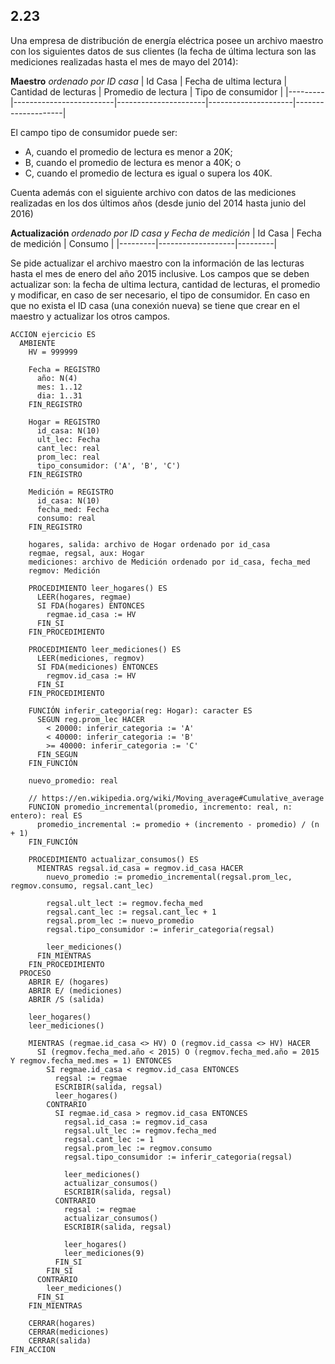 ## 2.23
Una empresa de distribución de energía eléctrica posee un archivo maestro con los siguientes datos de sus
clientes (la fecha de última lectura son las mediciones realizadas hasta el mes de mayo del 2014):

**Maestro** *ordenado por ID casa*
| Id Casa | Fecha de ultima lectura | Cantidad de lecturas | Promedio de lectura | Tipo de consumidor |
|---------|-------------------------|----------------------|---------------------|--------------------|

El campo tipo de consumidor puede ser:
- A, cuando el promedio de lectura es menor a 20K;
- B, cuando el promedio de lectura es menor a 40K; o
- C, cuando el promedio de lectura es igual o supera los 40K.

Cuenta además con el siguiente archivo con datos de las mediciones realizadas en los dos últimos años (desde junio
del 2014 hasta junio del 2016)

**Actualización** *ordenado por ID casa y Fecha de medición*
| Id Casa | Fecha de medición | Consumo |
|---------|-------------------|---------|

Se pide actualizar el archivo maestro con la información de las lecturas hasta el mes de enero del año 2015 inclusive.
Los campos que se deben actualizar son: la fecha de ultima lectura, cantidad de lecturas, el promedio y modificar, en
caso de ser necesario, el tipo de consumidor. En caso en que no exista el ID casa (una conexión nueva) se tiene que
crear en el maestro y actualizar los otros campos.

```
ACCION ejercicio ES
  AMBIENTE
    HV = 999999

    Fecha = REGISTRO
      año: N(4)
      mes: 1..12
      dia: 1..31
    FIN_REGISTRO

    Hogar = REGISTRO
      id_casa: N(10)
      ult_lec: Fecha
      cant_lec: real
      prom_lec: real
      tipo_consumidor: ('A', 'B', 'C')
    FIN_REGISTRO

    Medición = REGISTRO
      id_casa: N(10)
      fecha_med: Fecha
      consumo: real
    FIN_REGISTRO

    hogares, salida: archivo de Hogar ordenado por id_casa
    regmae, regsal, aux: Hogar
    mediciones: archivo de Medición ordenado por id_casa, fecha_med
    regmov: Medición

    PROCEDIMIENTO leer_hogares() ES
      LEER(hogares, regmae)
      SI FDA(hogares) ENTONCES
        regmae.id_casa := HV
      FIN_SI
    FIN_PROCEDIMIENTO

    PROCEDIMIENTO leer_mediciones() ES
      LEER(mediciones, regmov)
      SI FDA(mediciones) ENTONCES
        regmov.id_casa := HV
      FIN_SI
    FIN_PROCEDIMIENTO

    FUNCIÓN inferir_categoria(reg: Hogar): caracter ES
      SEGUN reg.prom_lec HACER
        < 20000: inferir_categoria := 'A'
        < 40000: inferir_categoria := 'B'
        >= 40000: inferir_categoria := 'C'
      FIN_SEGUN
    FIN_FUNCIÓN

    nuevo_promedio: real

    // https://en.wikipedia.org/wiki/Moving_average#Cumulative_average
    FUNCION promedio_incremental(promedio, incremento: real, n: entero): real ES
      promedio_incremental := promedio + (incremento - promedio) / (n + 1)
    FIN_FUNCIÓN

    PROCEDIMIENTO actualizar_consumos() ES
      MIENTRAS regsal.id_casa = regmov.id_casa HACER
        nuevo_promedio := promedio_incremental(regsal.prom_lec, regmov.consumo, regsal.cant_lec)

        regsal.ult_lect := regmov.fecha_med
        regsal.cant_lec := regsal.cant_lec + 1
        regsal.prom_lec := nuevo_promedio
        regsal.tipo_consumidor := inferir_categoria(regsal)

        leer_mediciones()
      FIN_MIENTRAS
    FIN_PROCEDIMIENTO
  PROCESO
    ABRIR E/ (hogares)
    ABRIR E/ (mediciones)
    ABRIR /S (salida)

    leer_hogares()
    leer_mediciones()

    MIENTRAS (regmae.id_casa <> HV) O (regmov.id_cassa <> HV) HACER
      SI (regmov.fecha_med.año < 2015) O (regmov.fecha_med.año = 2015 Y regmov.fecha_med.mes = 1) ENTONCES
        SI regmae.id_casa < regmov.id_casa ENTONCES
          regsal := regmae
          ESCRIBIR(salida, regsal)
          leer_hogares()
        CONTRARIO
          SI regmae.id_casa > regmov.id_casa ENTONCES
            regsal.id_casa := regmov.id_casa
            regsal.ult_lec := regmov.fecha_med
            regsal.cant_lec := 1
            regsal.prom_lec := regmov.consumo
            regsal.tipo_consumidor := inferir_categoria(regsal)

            leer_mediciones()
            actualizar_consumos()
            ESCRIBIR(salida, regsal)
          CONTRARIO
            regsal := regmae
            actualizar_consumos()
            ESCRIBIR(salida, regsal)

            leer_hogares()
            leer_mediciones(9)
          FIN_SI
        FIN_SI
      CONTRARIO
        leer_mediciones()
      FIN_SI
    FIN_MIENTRAS

    CERRAR(hogares)
    CERRAR(mediciones)
    CERRAR(salida)
FIN_ACCION
```

